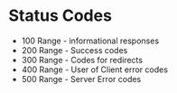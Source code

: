 # Status Codes

-   100 Range - informational responses
-   200 Range - Success codes
-   300 Range - Codes for redirects
-   400 Range - User of Client error codes
-   500 Range - Server Error codes

